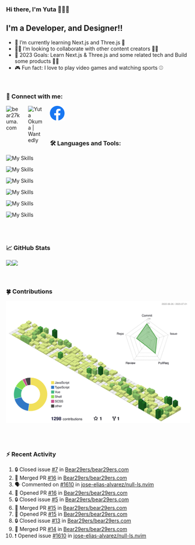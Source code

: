 ### Hi there, I'm Yuta 🤟🏻🐻

## I'm a Developer, and Designer!!

- 🌱 I’m currently learning Next.js and Three.js 🤣
- 👬🏻 I’m looking to collaborate with other content creators 👋🏻
- 🥅 2023 Goals: Learn Next.js & Three.js and some related tech and Build some products 💪🏻
- 🎮 Fun fact: I love to play video games and watching sports ⚾️

<br />

### :wave: Connect with me:

[<img align="left" alt="bear27kuma.com" width="40px" src="https://user-images.githubusercontent.com/39920490/156489586-f125813b-e344-46d6-9306-f5786684b976.jpg" style="margin-right: 20px;" />](https://bear29ers.github.io/)
[<img align="left" alt="Yuta Okuma | Wantedly" width="40px" src="https://user-images.githubusercontent.com/39920490/156489528-fdc520d6-10f1-43b6-8bf8-fadf8dcf1a90.jpg" style="margin-right: 20px;" />](https://www.wantedly.com/id/yuta_okuma_b)
[<img align="left" alt="Yuta Okuma | Facebook" width="40px" src="https://github.com/github/explore/blob/main/topics/facebook/facebook.png?raw=true" style="margin-right: 20px;" />](https://www.facebook.com/kumakuma1129/)

[//]: # '[<img align="left" alt="Yuta Okuma | Instagram" width="40px" src="https://github.com/github/explore/blob/main/topics/instagram/instagram.png?raw=true" />](https://www.instagram.com/bear_27earl/)'

<br />
<br />
<br />
<br />

### :hammer_and_wrench: Languages and Tools:

![My Skills](https://skillicons.dev/icons?i=html,css,sass,tailwind,bootstrap,js)

![My Skills](https://skillicons.dev/icons?i=ts,jquery,react,nextjs,vercel,vue)

![My Skills](https://skillicons.dev/icons?i=nodejs,express,jest,php,laravel,mysql)

![My Skills](https://skillicons.dev/icons?i=docker,git,github,githubactions,aws,linux)

![My Skills](https://skillicons.dev/icons?i=vim,neovim,lua,md,idea,vscode)

![My Skills](https://skillicons.dev/icons?i=atom,webpack,xd,ps,ai,ae)

<br />
<br />

### :chart_with_upwards_trend: GitHub Stats

<div style="display: flex;">
    <a href="https://github.com/Bear29ers">
        <img height="200px;" src="https://github-readme-stats.vercel.app/api?username=Bear29ers&show_icons=true&theme=bear">
    </a>
    <a href="https://github.com/Bear29ers">
        <img height="200px" src="https://github-readme-stats.vercel.app/api/top-langs/?username=Bear29ers&langs_count=6&layout=compact&theme=bear">
    </a>
</div>

<br />
<br />

### :four_leaf_clover: Contributions

![](./profile-3d-contrib/profile-green-animate.svg)

<br />
<br />

### :zap: Recent Activity

<!--START_SECTION:activity-->

1. 🔒 Closed issue [#7](https://github.com/Bear29ers/bear29ers.com/issues/7) in [Bear29ers/bear29ers.com](https://github.com/Bear29ers/bear29ers.com)
2. 🎉 Merged PR [#16](https://github.com/Bear29ers/bear29ers.com/pull/16) in [Bear29ers/bear29ers.com](https://github.com/Bear29ers/bear29ers.com)
3. 🗣 Commented on [#1610](https://github.com/jose-elias-alvarez/null-ls.nvim/issues/1610) in [jose-elias-alvarez/null-ls.nvim](https://github.com/jose-elias-alvarez/null-ls.nvim)
4. 💪 Opened PR [#16](https://github.com/Bear29ers/bear29ers.com/pull/16) in [Bear29ers/bear29ers.com](https://github.com/Bear29ers/bear29ers.com)
5. 🔒 Closed issue [#5](https://github.com/Bear29ers/bear29ers.com/issues/5) in [Bear29ers/bear29ers.com](https://github.com/Bear29ers/bear29ers.com)
6. 🎉 Merged PR [#15](https://github.com/Bear29ers/bear29ers.com/pull/15) in [Bear29ers/bear29ers.com](https://github.com/Bear29ers/bear29ers.com)
7. 💪 Opened PR [#15](https://github.com/Bear29ers/bear29ers.com/pull/15) in [Bear29ers/bear29ers.com](https://github.com/Bear29ers/bear29ers.com)
8. 🔒 Closed issue [#13](https://github.com/Bear29ers/bear29ers.com/issues/13) in [Bear29ers/bear29ers.com](https://github.com/Bear29ers/bear29ers.com)
9. 🎉 Merged PR [#14](https://github.com/Bear29ers/bear29ers.com/pull/14) in [Bear29ers/bear29ers.com](https://github.com/Bear29ers/bear29ers.com)
10. ❗ Opened issue [#1610](https://github.com/jose-elias-alvarez/null-ls.nvim/issues/1610) in [jose-elias-alvarez/null-ls.nvim](https://github.com/jose-elias-alvarez/null-ls.nvim)

<!--END_SECTION:activity-->
